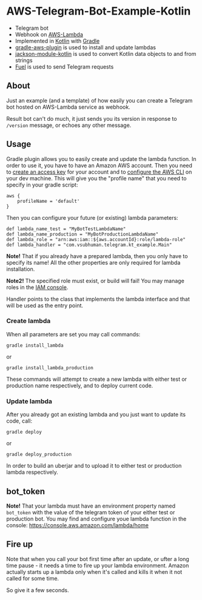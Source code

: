# AWS-Telegram-Bot-Example-Kotlin
- Telegram bot
- Webhook on [AWS-Lambda]
- Implemented in [Kotlin] with [Gradle]
- [gradle-aws-plugin] is used to install and update lambdas
- [jackson-module-kotlin] is used to convert Kotlin data objects to and from strings
- [Fuel] is used to send Telegram requests

## About
Just an example (and a template) of how easily you can create a Telegram bot
hosted on AWS-Lambda service as webhook.

Result bot can't do much, it just sends you its version in response to `/version`
message, or echoes any other message.

## Usage
Gradle plugin allows you to easily create and update the lambda function.
In order to use it, you have to have an Amazon AWS account. Then you need to
[create an access key](http://docs.aws.amazon.com/general/latest/gr/managing-aws-access-keys.html)
for your account and to [configure the AWS CLI](http://docs.aws.amazon.com/cli/latest/userguide/cli-chap-getting-started.html)
on your dev machine. This will give you the "profile name" that you need to specify in your gradle script:
```
aws {
    profileName = 'default'
}
```
Then you can configure your future (or existing) lambda parameters:
```
def lambda_name_test = "MyBotTestLambdaName"
def lambda_name_production = "MyBotProductionLambdaName"
def lambda_role = "arn:aws:iam::${aws.accountId}:role/lambda-role"
def lambda_handler = "com.vsubhuman.telegram.kt_example.Main"
```
**Note!** That if you already have a prepared lambda, then you only have to specify its name!
All the other properties are only required for lambda installation.

**Note2!** The specified role must exist, or build will fail!
You may manage roles in the [IAM console](https://console.aws.amazon.com/iam/home).

Handler points to the class that implements the lambda interface
and that will be used as the entry point.

### Create lambda

When all parameters are set you may call commands:
```
gradle install_lambda
```
or
```
gradle install_lambda_production
```
These commands will attempt to create a new lambda with either
test or production name respectively, and to deploy current code.

### Update lambda

After you already got an existing lambda and you just want to update
its code, call:
```
gradle deploy
```
or
```
gradle deploy_production
```
In order to build an uberjar and to upload it to either test or production
lambda respectively.

## bot_token

**Note!** That your lambda must have an environment property named `bot_token`
with the value of the telegram token of your either test or production bot.
You may find and configure youe lambda function in the console: https://console.aws.amazon.com/lambda/home

## Fire up

Note that when you call your bot first time after an update, or ufter a long time
pause - it needs a time to fire up your lambda environment. Amazon actually starts up
a lambda only when it's called and kills it when it not called for some time.

So give it a few seconds.

[AWS-Lambda]: https://aws.amazon.com/lambda/
[Kotlin]: https://kotlinlang.org/
[Gradle]: https://gradle.org/
[gradle-aws-plugin]: https://github.com/classmethod/gradle-aws-plugin
[jackson-module-kotlin]: https://github.com/FasterXML/jackson-module-kotlin
[Fuel]: https://github.com/kittinunf/Fuel